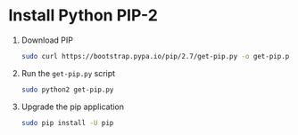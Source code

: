 # Install Python PIP-2

1. Download PIP

   ```bash
   sudo curl https://bootstrap.pypa.io/pip/2.7/get-pip.py -o get-pip.py
   ```

2. Run the `get-pip.py` script

   ```bash
   sudo python2 get-pip.py
   ```

3. Upgrade the pip application

   ```bash
   sudo pip install -U pip
   ```
